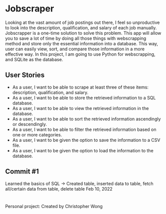 # Jobscraper
Looking at the vast amount of job postings out there, I feel so unproductive to look into the description, qualification, and salary of each job manually. Jobscrapper is a one-time solution to solve this problem. This app will allow you to save a lot of time by doing all those things with webscrapping method and store only the essential information into a database. This way, user can easily view, sort, and compare those information in a more effective way. In this project, I am going to use Python for webscrapping, and SQLite as the database.

## User Stories
- As a user, I want to be able to scrape at least three of these items: description, qualification, and salary.
- As a user, I want to be able to store the retrieved information to a SQL database.
- As a user, I want to be able to view the retrieved information in the database.
- As a user, I want to be able to sort the retrieved information ascendingly or descendingly.
- As a user, I want to be able to filter the retrieved information based on one or more categories.
- As a user, I want to be given the option to save the information to a CSV file.
- As a user, I want to be given the option to load the information to the database.

## Commit #1
Learned the basics of SQL -> Created table, inserted data to table, fetch all/certain data from table, delete table
Feb 10, 2022

#
Personal project: Created by Christopher Wong
